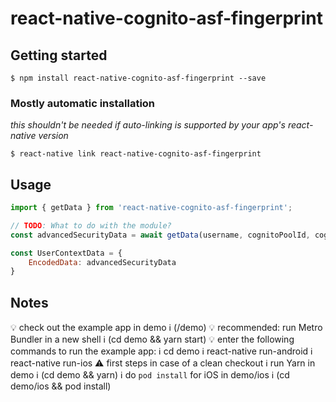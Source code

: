 # react-native-cognito-asf-fingerprint

## Getting started

`$ npm install react-native-cognito-asf-fingerprint --save`

### Mostly automatic installation

_this shouldn't be needed if auto-linking is supported by your app's react-native version_

`$ react-native link react-native-cognito-asf-fingerprint`

## Usage
```javascript
import { getData } from 'react-native-cognito-asf-fingerprint';

// TODO: What to do with the module?
const advancedSecurityData = await getData(username, cognitoPoolId, cognitoApplicationId);

const UserContextData = {
	EncodedData: advancedSecurityData
}
```

## Notes
💡 check out the example app in demo
ℹ (/demo)
💡 recommended: run Metro Bundler in a new shell
ℹ (cd demo && yarn start)
💡 enter the following commands to run the example app:
ℹ cd demo
ℹ react-native run-android
ℹ react-native run-ios
⚠ first steps in case of a clean checkout
ℹ run Yarn in demo
ℹ (cd demo && yarn)
ℹ do `pod install` for iOS in demo/ios
ℹ (cd demo/ios && pod install)